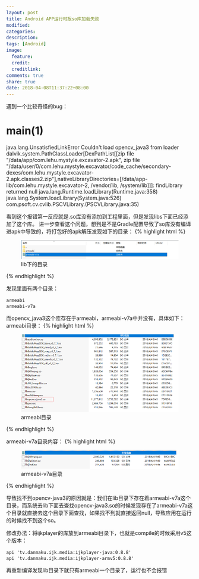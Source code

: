 ```yaml
---
layout: post
title: Android APP运行时报so库加载失败
modified:
categories: 
description:
tags: [Android]
image:
  feature:
  credit:
  creditlink:
comments: true
share: true
date: 2018-04-08T11:37:22+08:00
---
```


遇到一个比较奇怪的bug：

# main(1)
java.lang.UnsatisfiedLinkError
Couldn't load opencv_java3 from loader dalvik.system.PathClassLoader[DexPathList[[zip file "/data/app/com.lehu.mystyle.excavator-2.apk", zip file "/data/user/0/com.lehu.mystyle.excavator/code_cache/secondary-dexes/com.lehu.mystyle.excavator-2.apk.classes2.zip"],nativeLibraryDirectories=[/data/app-lib/com.lehu.mystyle.excavator-2, /vendor/lib, /system/lib]]]: findLibrary returned null
java.lang.Runtime.loadLibrary(Runtime.java:358)
java.lang.System.loadLibrary(System.java:526)
com.psoft.cv.cvlib.PSCVLibrary.<clinit>(PSCVLibrary.java:35)


看到这个报错第一反应就是.so库没有添加到工程里面，但是发现libs下面已经添加了这个库。
进一步查看这个问题，想到是不是Gradle配置导致了so库没有编译进apk中导致的，将打包好的apk解压发现如下的目录：
{% highlight html %}
<figure class="half center">
	<img src="/images/20180408114215.png" alt="">
	<figcaption>lib下的目录</figcaption>
</figure>
{% endhighlight %}

发现里面有两个目录：

	armeabi
	armeabi-v7a
而opencv_java3这个库存在于armeabi，armeabi-v7a中并没有，具体如下：
armeabi目录：
{% highlight html %}
<figure class="half center">
	<img src="/images/20180408115435.png" alt="">
	<figcaption>armeabi目录</figcaption>
</figure>
{% endhighlight %}


armeabi-v7a目录内容：
{% highlight html %}
<figure class="half center">
	<img src="/images/20180408115628.png" alt="">
	<figcaption>armeabi-v7a目录</figcaption>
</figure>
{% endhighlight %}

<!--more-->

导致找不到opencv-java3的原因就是：我们在lib目录下存在着armeabi-v7a这个目录，而系统去lib下面去查找opencv-java3.so的时候发现存在了armeabi-v7a这个目录就直接去这个目录下面查找，如果找不到就直接返回null，导致应用在运行的时候找不到这个so。

修改办法：将ijkplayer的库放到armeabi目录下，也就是compile的时候采用v5这个版本：

    api 'tv.danmaku.ijk.media:ijkplayer-java:0.8.8'
    api 'tv.danmaku.ijk.media:ijkplayer-armv5:0.8.8'

再重新编译发现lib目录下就只有armeabi一个目录了，运行也不会报错



